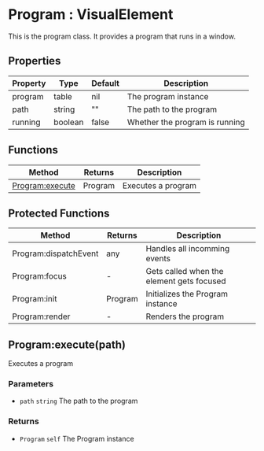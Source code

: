 # Program : VisualElement
This is the program class. It provides a program that runs in a window.

## Properties

|Property|Type|Default|Description|
|---|---|---|---|
|program|table|nil|The program instance
|path|string|""|The path to the program
|running|boolean|false|Whether the program is running

## Functions

|Method|Returns|Description|
|---|---|---|
|[Program:execute](#program-execute)|Program|Executes a program


## Protected Functions

|Method|Returns|Description|
|---|---|---|
|Program:dispatchEvent|any|Handles all incomming events
|Program:focus|-|Gets called when the element gets focused
|Program:init|Program|Initializes the Program instance
|Program:render|-|Renders the program

## Program:execute(path)
Executes a program

### Parameters
* `path` `string` The path to the program

### Returns
* `Program` `self` The Program instance


